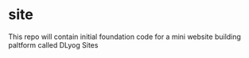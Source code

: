 # site
This repo will contain initial foundation code for a mini website building paltform called DLyog Sites
